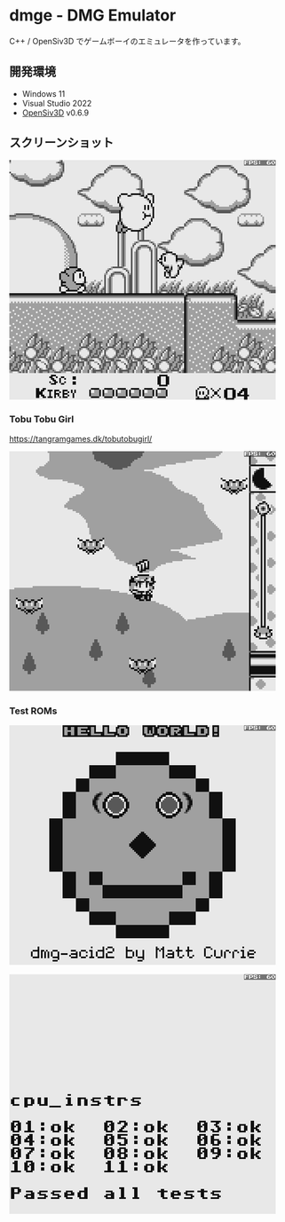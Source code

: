 # dmge - DMG Emulator

C++ / OpenSiv3D でゲームボーイのエミュレータを作っています。


## 開発環境

- Windows 11
- Visual Studio 2022
- [OpenSiv3D](https://github.com/Siv3D/OpenSiv3D) v0.6.9


## スクリーンショット

![HOSHINOKA-BI](screenshot/hoshinok.png)

### Tobu Tobu Girl

https://tangramgames.dk/tobutobugirl/

![Tobu Tobu Girl](screenshot/tobu.png)

### Test ROMs

![dmg-acid2](screenshot/dmg-acid2.png)

![cpu_instrs](screenshot/cpu_instrs.png)
